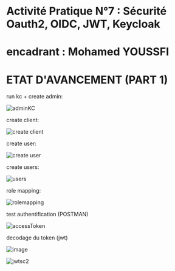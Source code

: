 # Activité Pratique N°7 : Sécurité Oauth2, OIDC, JWT, Keycloak
# encadrant : Mohamed YOUSSFI

# ETAT D'AVANCEMENT (PART 1)



run kc + create admin:

![adminKC](https://github.com/YoussefDinar/Dinar-Youssef-JEE-2/assets/94021293/f32d4216-f5fa-4822-b71d-7197f8c7da05)

create client:

![create client](https://github.com/YoussefDinar/Dinar-Youssef-JEE-2/assets/94021293/a3de3e4a-fc49-4080-8462-266af93ae6d4)

create user:

![create user](https://github.com/YoussefDinar/Dinar-Youssef-JEE-2/assets/94021293/1b55d05b-c146-4fc1-a69a-3ce0f0830e90)


create users:

![users](https://github.com/YoussefDinar/Dinar-Youssef-JEE-2/assets/94021293/221cbf78-3378-418c-ba22-de0f1f965131)


role mapping:

![rolemapping](https://github.com/YoussefDinar/Dinar-Youssef-JEE-2/assets/94021293/e396873c-df2a-4b32-8445-fcfb0d9a56d6)


test authentification (POSTMAN)

![accessToken](https://github.com/YoussefDinar/Dinar-Youssef-JEE-2/assets/94021293/707c8e35-a7fe-4969-866b-28b4b49cccee)


decodage du token (jwt)

![image](https://github.com/YoussefDinar/Dinar-Youssef-JEE-2/assets/94021293/6e1388a1-6165-4b07-81fc-5a563e777b20)


![jwtsc2](https://github.com/YoussefDinar/Dinar-Youssef-JEE-2/assets/94021293/b8bb4cb5-f0e0-4115-92fe-d194b3b718b6)

